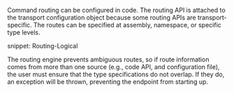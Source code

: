 Command routing can be configured in code. The routing API is attached to the transport configuration object because some routing APIs are transport-specific. The routes can be specified at assembly, namespace, or specific type levels.

snippet: Routing-Logical

The routing engine prevents ambiguous routes, so if route information comes from more than one source (e.g., code API, and configuration file), the user must ensure that the type specifications do not overlap. If they do, an exception will be thrown, preventing the endpoint from starting up.
